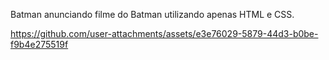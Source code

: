 Batman anunciando filme do Batman utilizando apenas HTML e CSS.

https://github.com/user-attachments/assets/e3e76029-5879-44d3-b0be-f9b4e275519f

